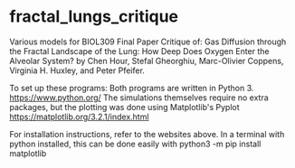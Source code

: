 # fractal_lungs_critique
Various models for BIOL309 Final Paper Critique of:
Gas Diffusion through the Fractal Landscape of the Lung: How Deep Does Oxygen Enter the Alveolar System?
by Chen Hour, Stefal Gheorghiu, Marc-Olivier Coppens, Virginia H. Huxley, and Peter Pfeifer.

To set up these programs:
Both programs are written in Python 3. https://www.python.org/
The simulations themselves require no extra packages, but the plotting was done using Matplotlib's Pyplot https://matplotlib.org/3.2.1/index.html

For installation instructions, refer to the websites above. In a terminal with python installed, this can be done easily with
python3 -m pip install matplotlib



